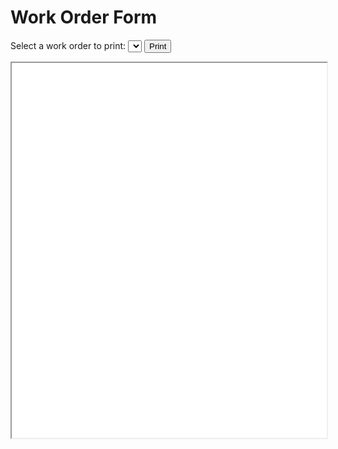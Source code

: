 # Work Order Form

Select a work order to print:
<select id="workorder-dropdown"></select>
<button id="print-report" type="button">Print</button>


<iframe id="report"></iframe>

<style>
iframe {
  background-color: white;
  width:100%;
  height:600px;
}

</style>


<script>

poc2go.printframe = () => {document.getElementById("iframe").contentWindow.print();}

poc2go.fetch.json(`${poc2go.config.lca.db}/list/workorder`)
.then(data => {
  let options = ['<option value="none">Select work order</option>'];
  for (const item of data) {
    options.push(`<option value="${item._id}">${item.name}</option>`);
  }
  const select = document.getElementById('workorder-dropdown');
  select.innerHTML = options.join('\n');
})

poc2go.dom['print-report'].addEventListener("click", () => {
  poc2go.dom['report'].contentWindow.print();  
}, false);

var woData;

poc2go.dom['workorder-dropdown'].addEventListener("change", (evt) => {
  if (evt.target.value === 'none') return;
  poc2go.fetch.json(`${poc2go.config.lca.db}/json/workorder/${evt.target.value}`)
  .then((data) => {
    woData = data[0];
    getReport('svg/plain_LCA_WO_Form_rev_2.html')
  })
}, false);

const getDataFields = () => {
  let company = woData.company[0];
  let aircraft = woData.aircrafts[0];
  let engine = aircraft.engines[0];
  return {
  'workorder_no': woData.workorder_no,
  'start_date': woData.start_date,
  'preliminary_inspection': woData.preliminary_inspection,
  'hidden_damage_inspection': woData.hidden_damage_inspection,
  'in_progress_inspection': woData.in_progress_inspection,
  'aircraft-name': aircraft.name,
  'aircraft-serial_no': aircraft.serial_no,
  'aircraft-make_model': aircraft.make + '/' + aircraft.model,
  'engine-make_model': engine.make + '/' + engine.model,
  'engine-serial_no': engine.serial_no,
  'engine-time_total_overhaul': engine.time_in_service + '/' + engine.time_since_overhaul,
  'company-name': company.name,
  'company-phone': company.phone,
  'company-email': company.email,
  'company-address': company.address,
  'company-city_state': company.city + ', ' + company.state,
  'company-zip': company.zip,
  'completed_date': woData.completed_date,
//  'work_requested_box': woData.work_requested,
//  'work_discrepancy_box': woData.inspection_discrepancies,
  'aircraft-total_time': aircraft.time_in_service
  }

};

const getReport = (filepath) => {
  const iframe = poc2go.dom['report'];
  iframe.onload = () => {
    var doc = iframe.contentDocument || iframe.contentWindow.document;
    doc.getElementById('work_requested_box').innerHTML = woData.work_requested;
    doc.getElementById('work_discrepancy_box').innerHTML = woData.inspection_discrepancies;
    var jdoc = getDataFields();
    for (const fld in jdoc) {
      let rptfld = doc.querySelector(`#${fld} tspan`);
      if (rptfld) rptfld.innerHTML = jdoc[fld];
    }
  };
  iframe.src = filepath;  
};

</script>
